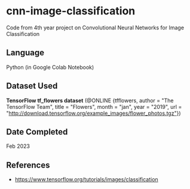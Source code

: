 # cnn-image-classification
Code from 4th year project on Convolutional Neural Networks for Image Classification

## Language
Python (in Google Colab Notebook)

## Dataset Used
**TensorFlow tf_flowers dataset** (@ONLINE {tfflowers,
author = "The TensorFlow Team",
title = "Flowers",
month = "jan",
year = "2019",
url = "http://download.tensorflow.org/example_images/flower_photos.tgz"})

## Date Completed
Feb 2023

## References
- https://www.tensorflow.org/tutorials/images/classification
